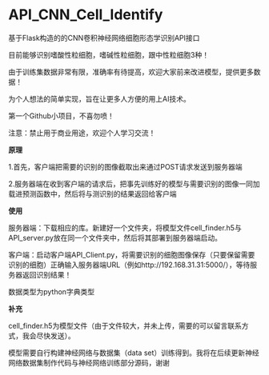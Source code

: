 # API_CNN_Cell_Identify
基于Flask构造的的CNN卷积神经网络细胞形态学识别API接口

目前能够识别嗜酸性粒细胞，嗜碱性粒细胞，跟中性粒细胞3种！

由于训练集数据非常有限，准确率有待提高，欢迎大家前来改进模型，提供更多数据！


为个人想法的简单实现，旨在让更多人方便的用上AI技术。


第一个Github小项目，不喜勿喷！


注意：禁止用于商业用途，欢迎个人学习交流！


**原理**

1.首先，客户端把需要的识别的图像截取出来通过POST请求发送到服务器端


2.服务器端在收到客户端的请求后，把事先训练好的模型与需要识别的图像一同加载进预测函数中，然后将与测识别的结果返回给客户端



**使用**

服务器端：下载相应的库。新建好一个文件夹，将模型文件cell_finder.h5与API_server.py放在同一个文件夹中，然后将其部署到服务器端启动。

客户端：启动客户端API_Client.py，将需要识别的细胞图像保存（只要保留需要识别的细胞）正确输入服务器端URL（例如http://192.168.31.31:5000/），等待服务器返回识别结果！

数据类型为python字典类型

**补充**

cell_finder.h5为模型文件（由于文件较大，并未上传，需要的可以留言联系方式，我会尽快发送）。

模型需要自行构建神经网络与数据集（data set）训练得到。我将在后续更新神经网络数据集制作代码与神经网络训练部分源码，谢谢

